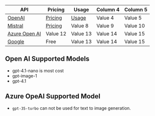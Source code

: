 
| API      | Pricing | Usage | Column 4 | Column 5 |
|----------|----------|----------|----------|----------|
| [OpenAI](https://openai.com/api/pricing/)  | [Pricing](https://openai.com/api/pricing/)  | [Usage](https://platform.openai.com/settings/organization/usage)  | Value 4  | Value 5  |
| [Mistral]()  | [Pricing](https://docs.mistral.ai/getting-started/models/models_overview/)  | Value 8  | Value 9  | Value 10 |
| [Azure Open AI](https://oai.azure.com/?tid=d71b85a1-bd52-4608-b997-4a1d5cd16f6a) | Value 12 | Value 13 | Value 14 | Value 15 |
| [Google](https://aistudio.google.com/usage?project=gen-lang-client-0975794824) | Free | Value 13 | Value 14 | Value 15 |


## Open AI Supported Models

- gpt-4.1-nano is most cost
- gpt-image-1
- gpt-4.1


## Azure OpeAI Supported Model
- `gpt-35-turbo` can not be used for text to image generation.
